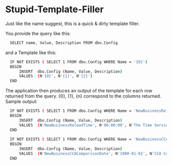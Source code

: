 Stupid-Template-Filler
======================

Just like the name suggest, this is a quick & dirty template filler.  

You provide the query like this:
```sh
  SELECT name, Value, Description FROM dbo.Config
```
and a Template like this:
```sh
  IF NOT EXISTS ( SELECT 1 FROM dbo.Config WHERE Name = '{0}') 
  BEGIN
      INSERT  dbo.Config (Name, Value, Description)
      VALUES  (N'{0}', N'{1}', N'{2}')
  END
```
  
The application then produces an output of the template for each row returned from the query.  {0}, {1}, {n} correspond to the columns returned.  Sample output:
```sh  
  IF NOT EXISTS ( SELECT 1 FROM dbo.Config WHERE Name = 'NewBusinessReloadTime') 
  BEGIN
      INSERT  dbo.Config (Name, Value, Description)
      VALUES  (N'NewBusinessReloadTime', N'06:00:00', N'The Time Service Reload')
  END
  
  IF NOT EXISTS ( SELECT 1 FROM dbo.Config WHERE Name = 'NewBusinessCCAComparisonDate') 
  BEGIN
      INSERT  dbo.Config (Name, Value, Description)
      VALUES  (N'NewBusinessCCAComparisonDate', N'1900-01-01', N'CCA Comparison Date')
  END
```

